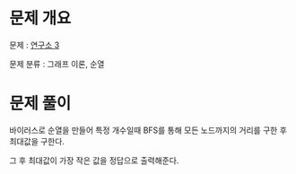 # 문제 개요

문제 : [연구소 3](https://www.acmicpc.net/problem/17142)

문제 분류 : 그래프 이론, 순열

# 문제 풀이

바이러스로 순열을 만들어 특정 개수일때 BFS를 통해 모든 노드까지의 거리를 구한 후 최대값을 구한다.

그 후 최대값이 가장 작은 값을 정답으로 출력해준다.